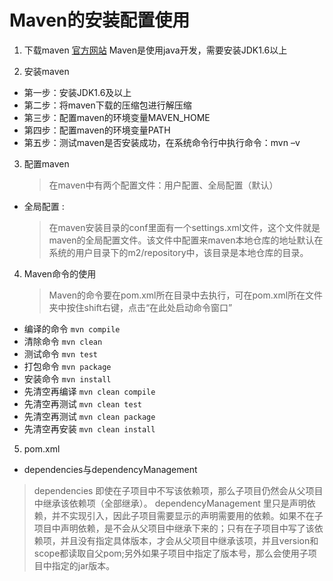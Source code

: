 # Maven的安装配置使用 
1. 下载maven 
    [官方网站](http://maven.apache.org)
    Maven是使用java开发，需要安装JDK1.6以上

2. 安装maven 
- 第一步：安装JDK1.6及以上 
- 第二步：将maven下载的压缩包进行解压缩
- 第三步：配置maven的环境变量MAVEN_HOME
- 第四步：配置maven的环境变量PATH
- 第五步：测试maven是否安装成功，在系统命令行中执行命令：mvn –v

3. 配置maven 

    > 在maven中有两个配置文件：用户配置、全局配置（默认） 
- 全局配置 :

    > 在maven安装目录的conf里面有一个settings.xml文件，这个文件就是maven的全局配置文件。该文件中配置来maven本地仓库的地址默认在系统的用户目录下的m2/repository中，该目录是本地仓库的目录。

4. Maven命令的使用 

    > Maven的命令要在pom.xml所在目录中去执行，可在pom.xml所在文件夹中按住shift右键，点击“在此处启动命令窗口” 

- 编译的命令 `mvn compile`
- 清除命令 `mvn clean` 
- 测试命令 `mvn test` 
- 打包命令  `mvn package` 
- 安装命令 `mvn install` 
- 先清空再编译 `mvn clean compile` 
- 先清空再测试 `mvn clean test`
- 先清空再测试 `mvn clean package`
- 先清空再安装 `mvn clean install`

5. pom.xml
- dependencies与dependencyManagement
> dependencies 即使在子项目中不写该依赖项，那么子项目仍然会从父项目中继承该依赖项（全部继承）。
dependencyManagement 里只是声明依赖，并不实现引入，因此子项目需要显示的声明需要用的依赖。如果不在子项目中声明依赖，是不会从父项目中继承下来的；只有在子项目中写了该依赖项，并且没有指定具体版本，才会从父项目中继承该项，并且version和scope都读取自父pom;另外如果子项目中指定了版本号，那么会使用子项目中指定的jar版本。